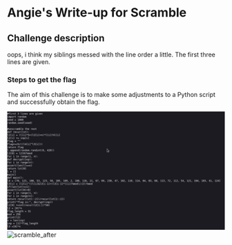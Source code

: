 <h1> Angie's Write-up for Scramble </h1>

<h2>Challenge description</h2>

<p>oops, i think my siblings messed with the line order a little. The first three lines are given.</p>

<h3>Steps to get the flag</h3>

<p> The aim of this challenge is to make some adjustments to a Python script and successfully obtain the flag. </p>

<img width="700" alt="scramble_before" src="https://github.com/angietechcafe/CTFWriteUps/blob/main/TJCTF/RE/scramble_1.png?raw=true">
<img width="700" alt="scramble_after" src="#">
